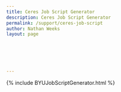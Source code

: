 ```yaml
---
title: Ceres Job Script Generator
description: Ceres Job Script Generator
permalink: /support/ceres-job-script
author: Nathan Weeks
layout: page






---
```


{% include BYUJobScriptGenerator.html %}
